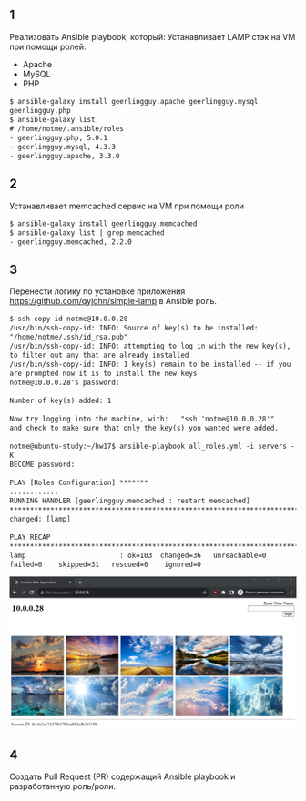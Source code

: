 ## 1

Реализовать Ansible playbook, который:
Устанавливает LAMP стэк на VM при помощи ролей:
- Apache
- MySQL
- PHP

```
$ ansible-galaxy install geerlingguy.apache geerlingguy.mysql geerlingguy.php
$ ansible-galaxy list
# /home/notme/.ansible/roles
- geerlingguy.php, 5.0.1
- geerlingguy.mysql, 4.3.3
- geerlingguy.apache, 3.3.0
```


## 2

Устанавливает memcached сервис на VM при помощи роли

```
$ ansible-galaxy install geerlingguy.memcached
$ ansible-galaxy list | grep memcached
- geerlingguy.memcached, 2.2.0
```


## 3

Перенести логику по установке приложения https://github.com/qyjohn/simple-lamp в Ansible роль.

```
$ ssh-copy-id notme@10.0.0.28
/usr/bin/ssh-copy-id: INFO: Source of key(s) to be installed: "/home/notme/.ssh/id_rsa.pub"
/usr/bin/ssh-copy-id: INFO: attempting to log in with the new key(s), to filter out any that are already installed
/usr/bin/ssh-copy-id: INFO: 1 key(s) remain to be installed -- if you are prompted now it is to install the new keys
notme@10.0.0.28's password:

Number of key(s) added: 1

Now try logging into the machine, with:   "ssh 'notme@10.0.0.28'"
and check to make sure that only the key(s) you wanted were added.

notme@ubuntu-study:~/hw17$ ansible-playbook all_roles.yml -i servers -K
BECOME password:

PLAY [Roles Configuration] *******
............
RUNNING HANDLER [geerlingguy.memcached : restart memcached] **************************************************************************************************************************************************
changed: [lamp]

PLAY RECAP ***************************************************************************************************************************************************************************************************
lamp                       : ok=103  changed=36   unreachable=0    failed=0    skipped=31   rescued=0    ignored=0
```
![plot](simple-lamp-app.png)

## 4

Создать Pull Request (PR) содержащий Ansible playbook и разработанную роль/роли.

```
```